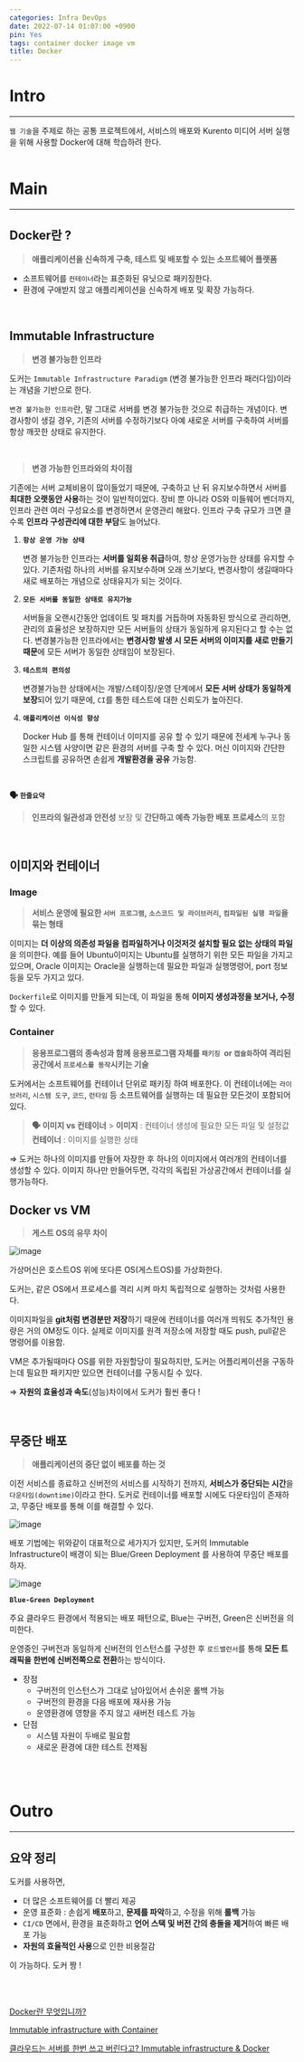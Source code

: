 ```yaml
---
categories: Infra DevOps
date: 2022-07-14 01:07:00 +0900
pin: Yes
tags: container docker image vm
title: Docker
---
```


# Intro

---

`웹 기술`을 주제로 하는 공통 프로젝트에서, 서비스의 배포와 Kurento 미디어 서버 실행을 위해 사용할 Docker에 대해 학습하려 한다.
<br>
<br>

# Main

---

## Docker란 ?

> **애플리케이션을 신속하게 구축, 테스트 및 배포할 수 있는 소프트웨어 플랫폼**

- 소프트웨어를 `컨테이너`라는 표준화된 유닛으로 패키징한다.
- 환경에 구애받지 않고 애플리케이션을 신속하게 배포 및 확장 가능하다.

<br>

## Immutable Infrastructure

> **변경 불가능한 인프라**

도커는 `Immutable Infrastructure Paradigm` (변경 불가능한 인프라 패러다임)이라는 개념을 기반으로 한다.

`변경 불가능한 인프라`란, 말 그대로 서버를 변경 불가능한 것으로 취급하는 개념이다. 변경사항이 생길 경우, 기존의 서버를 수정하기보다 아예 새로운 서버를 구축하여 서버를 항상 깨끗한 상태로 유지한다.

<br>

> **변경 가능한 인프라와의 차이점**

기존에는 서버 교체비용이 많이들었기 때문에, 구축하고 난 뒤 유지보수하면서 서버를 **최대한 오랫동안 사용**하는 것이 일반적이었다. 장비 뿐 아니라 OS와 미들웨어 벤더까지, 인프라 관련 여러 구성요소를 변경하면서 운영관리 해왔다. 인프라 구축 규모가 크면 클수록 **인프라 구성관리에 대한 부담**도 늘어났다.

1. **`항상 운영 가능 상태`**

   변경 불가능한 인프라는 **서버를 일회용 취급**하여, 항상 운영가능한 상태를 유지할 수 있다. 기존처럼 하나의 서버를 유지보수하며 오래 쓰기보다, 변경사항이 생길때마다 새로 배포하는 개념으로 상태유지가 되는 것이다.

2. **`모든 서버를 동일한 상태로 유지가능`**

   서버들을 오랜시간동안 업데이트 및 패치를 거듭하며 자동화된 방식으로 관리하면, 관리의 효율성은 보장하지만 모든 서버들의 상태가 동일하게 유지된다고 할 수는 없다. 변경불가능한 인프라에서는 **변경사항 발생 시 모든 서버의 이미지를 새로 만들기 때문**에 모든 서버가 동일한 상태임이 보장된다.

3. **`테스트의 편의성`**

   변경불가능한 상태에서는 개발/스테이징/운영 단계에서 **모든 서버 상태가 동일하게 보장**되어 있기 때문에, `CI`를 통한 테스트에 대한 신뢰도가 높아진다.

4. **`애플리케이션 이식성 향상`**

   Docker Hub 를 통해 컨테이너 이미지를 공유 할 수 있기 때문에 전세계 누구나 동일한 시스템 사양이면 같은 환경의 서버를 구축 할 수 있다. 머신 이미지와 간단한 스크립트를 공유하면 손쉽게 **개발환경을 공유** 가능함.

<br>

**🗣 `한줄요약`**

> **인프라의 일관성과 안전성** 보장 및 **간단하고 예측 가능한 배포 프로세스**의 포함

<br>

## 이미지와 컨테이너

### **Image**

> **서비스 운영에 필요한 `서버 프로그램`, `소스코드 및 라이브러리`, `컴파일된 실행 파일`을 묶는 형태**

이미지는 **더 이상의 의존성 파일을 컴파일하거나 이것저것 설치할 필요 없는 상태의 파일**을 의미한다. 예를 들어 Ubuntu이미지는 Ubuntu를 실행하기 위한 모든 파일을 가지고 있으며, Oracle 이미지는 Oracle을 실행하는데 필요한 파일과 실행명령어, port 정보 등을 모두 가지고 있다.

`Dockerfile`로 이미지를 만들게 되는데, 이 파일을 통해 **이미지 생성과정을 보거나, 수정**할 수 있다.

### **Container**

> **응용프로그램의 종속성과 함께 응용프로그램 자체를 `패키징`
>  or `캡슐화`하여 격리된 공간에서 `프로세스를 동작`시키는 기술**

도커에서는 소프트웨어를 컨테이너 단위로 패키징 하여 배포한다.
이 컨테이너에는 `라이브러리`, `시스템 도구`, `코드`, `런타임` 등 소프트웨어를 실행하는 데 필요한 모든것이 포함되어 있다.

> **🗣 이미지 vs 컨테이너** > **이미지** : 컨테이너 생성에 필요한 모든 파일 및 설정값
> **컨테이너** : 이미지를 실행한 상태

⇒ 도커는 하나의 이미지를 만들어 자장한 후 하나의 이미지에서 여러개의 컨테이너를 생성할 수 있다. 이미지 하나만 만들어두면, 각각의 독립된 가상공간에서 컨테이너를 실행가능하다.

## Docker vs VM

> **게스트 OS의 유무 차이**

![image](https://user-images.githubusercontent.com/80896077/227079844-bd9d8802-208b-4786-b0de-4e7a2a43c3a9.png)

가상머신은 호스트OS 위에 또다른 OS(게스트OS)를 가상화한다.

도커는, 같은 OS에서 프로세스를 격리 시켜 마치 독립적으로 실행하는 것처럼 사용한다.

이미지파일을 **git처럼 변경분만 저장**하기 때문에 컨테이너를 여러개 띄워도 추가적인 용량은 거의 0M정도 이다. 실제로 이미지를 원격 저장소에 저장할 때도 push, pull같은 명령어를 이용함.

VM은 추가될때마다 OS를 위한 자원할당이 필요하지만, 도커는 어플리케이션을 구동하는데 필요한 패키지만 있으면 컨테이너를 구동시킬 수 있다.

⇒ **자원의 효율성과 속도**(성능)차이에서 도커가 훨씬 좋다 !

<br>

## 무중단 배포

> **애플리케이션의 중단 없이 배포를 하는 것**

이전 서비스를 종료하고 신버전의 서비스를 시작하기 전까지, **서비스가 중단되는 시간**을 `다운타임(downtime)`이라고 한다. 도커로 컨테이너를 배포할 시에도 다운타임이 존재하고, 무중단 배포를 통해 이를 해결할 수 있다.

![image](https://user-images.githubusercontent.com/80896077/227079866-29eaa6a9-a551-4312-9e78-70adfda1d84b.png)

배포 기법에는 위와같이 대표적으로 세가지가 있지만, 도커의 Immutable Infrastructure이 배경이 되는 Blue/Green Deployment 를 사용하여 무중단 배포를 하자.

![image](https://user-images.githubusercontent.com/80896077/227079893-9d276b82-5dcb-4856-bdb9-83e04f7e9de7.png)

**`Blue-Green Deployment`**

주요 클라우드 환경에서 적용되는 배포 패턴으로, Blue는 구버전, Green은 신버전을 의미한다.

운영중인 구버전과 동일하게 신버전의 인스턴스를 구성한 후 `로드밸런서`를 통해 **모든 트래픽을 한번에 신버전쪽으로 전환**하는 방식이다.

- 장점
  - 구버전의 인스턴스가 그대로 남아있어서 손쉬운 롤백 가능
  - 구버전의 환경을 다음 배포에 재사용 가능
  - 운영환경에 영향을 주지 않고 새버전 테스트 가능
- 단점
  - 시스템 자원이 두배로 필요함
  - 새로운 환경에 대한 테스트 전제됨

<br>
<br>

# Outro

---

## 요약 정리

도커를 사용하면,

- 더 많은 소프트웨어를 더 빨리 제공
- 운영 표준화 : 손쉽게 **배포**하고, **문제를 파악**하고, 수정을 위해 **롤백** 가능
- `CI/CD` 면에서, 환경을 표준화하고 **언어 스택 및 버전 간의 충돌을 제거**하여 빠른 배포 가능
- **자원의 효율적인 사용**으로 인한 비용절감

이 가능하다. 도커 짱 !

<br>
<br>

[Docker란 무엇입니까?](https://aws.amazon.com/ko/docker/)

[Immutable infrastructure with Container](http://www.opennaru.com/openshift/immutable-infrastructure-with-docker-and-containers/)

[클라우드는 서버를 한번 쓰고 버린다고? Immutable infrastructure & Docker](http://www.opennaru.com/openshift/immutable-infrastructure-vs-old-infra/)
